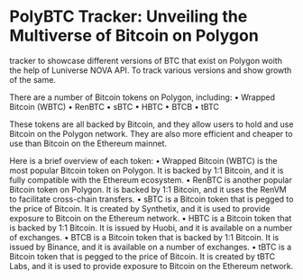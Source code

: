 # PolyBTC Tracker: Unveiling the Multiverse of Bitcoin on Polygon
tracker to showcase different versions of BTC that exist on Polygon woith the help of Luniverse NOVA API. To track various versions and show growth of the same.

There are a number of Bitcoin tokens on Polygon, including:
• Wrapped Bitcoin (WBTC)
• RenBTC
• sBTC
• HBTC
• BTCB
• tBTC

These tokens are all backed by Bitcoin, and they allow users to hold and use Bitcoin on the Polygon network. They are also more efficient and cheaper to use than Bitcoin on the Ethereum mainnet.

Here is a brief overview of each token:
• Wrapped Bitcoin (WBTC) is the most popular Bitcoin token on Polygon. It is backed by 1:1 Bitcoin, and it is fully compatible with the Ethereum ecosystem.
• RenBTC is another popular Bitcoin token on Polygon. It is backed by 1:1 Bitcoin, and it uses the RenVM to facilitate cross-chain transfers.
• sBTC is a Bitcoin token that is pegged to the price of Bitcoin. It is created by Synthetix, and it is used to provide exposure to Bitcoin on the Ethereum network.
• HBTC is a Bitcoin token that is backed by 1:1 Bitcoin. It is issued by Huobi, and it is available on a number of exchanges.
• BTCB is a Bitcoin token that is backed by 1:1 Bitcoin. It is issued by Binance, and it is available on a number of exchanges.
• tBTC is a Bitcoin token that is pegged to the price of Bitcoin. It is created by tBTC Labs, and it is used to provide exposure to Bitcoin on the Ethereum network.
